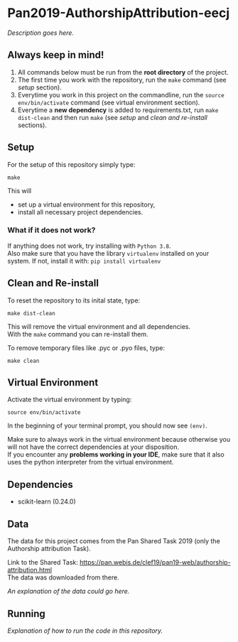 # Pan2019-AuthorshipAttribution-eecj

*Description goes here.*

## Always keep in mind!

1. All commands below must be run from the **root directory** of the project.
2. The first time you work with the repository, run the ```make``` command (see *setup* section).
3. Everytime you work in this project on the commandline, run the ```source env/bin/activate``` command (see virtual environment section).
4. Everytime a **new dependency** is added to requirements.txt, run ```make dist-clean``` and then run ```make``` (see *setup* and *clean and re-install* sections).

## Setup

For the setup of this repository simply type:

    make

This will

- set up a virtual environment for this repository,
- install all necessary project dependencies.

### What if it does not work?

If anything does not work, try installing with ```Python 3.8```.  
Also make sure that you have the library ```virtualenv``` installed on your system. If not, install it with: ```pip install virtualenv```

## Clean and Re-install

To reset the repository to its inital state, type:

    make dist-clean

This will remove the virtual environment and all dependencies.  
With the `make` command you can re-install them.

To remove temporary files like .pyc or .pyo files, type:

    make clean

## Virtual Environment

Activate the virtual environment by typing:

    source env/bin/activate

In the beginning of your terminal prompt, you should now see ```(env)```.

Make sure to always work in the virtual environment because otherwise you will not have the correct dependencies at your disposition.  
If you encounter any **problems working in your IDE**, make sure that it also uses the python interpreter from the virtual environment.

## Dependencies

- scikit-learn (0.24.0)

## Data

The data for this project comes from the Pan Shared Task 2019 (only the Authorship attribution Task).

Link to the Shared Task: https://pan.webis.de/clef19/pan19-web/authorship-attribution.html  
The data was downloaded from there.

*An explanation of the data could go here.*

## Running

*Explanation of how to run the code in this repository.*

